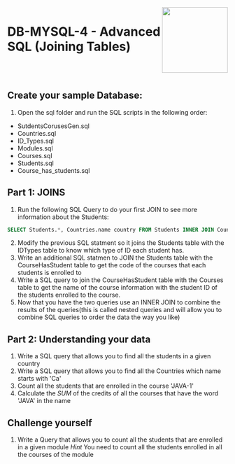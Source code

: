 
<img align="right" width="150" height="150" src="https://media-exp1.licdn.com/dms/image/C4E0BAQF7BYCCZt5epw/company-logo_200_200/0?e=2159024400&v=beta&t=qUAFP9bUgBEEXGVQYpUXW1J_OiP8e0r4rFBpqp8OrxA">

# DB-MYSQL-4 - Advanced SQL (Joining Tables)

 <br/>
 <br/>
 
 
 ## Create your sample Database: 
 1. Open the sql folder and run the SQL scripts in the following order:
 * SutdentsCorusesGen.sql
 * Countries.sql
 * ID_Types.sql
 * Modules.sql
 * Courses.sql
 * Students.sql
 * Course_has_students.sql

## Part 1: JOINS
1. Run the following SQL Query to do your first JOIN to see more information about the Students:
 ```sql
 SELECT Students.*, Countries.name country FROM Students INNER JOIN Countries ON Students.nationality = Countries.idCountries;
 
  ```
2. Modify the previous SQL statment so it joins the Students table with the IDTypes table to know which type of ID each student has.
3. Write an additional SQL statmen to JOIN the Students table with the CourseHasStudent table to get the code of the courses that each students is enrolled to
4. Write a SQL query to join the CourseHasStudent table with the Courses table to get the name of the course information with the student ID of the students enrolled to the course.
5. Now that you have the two queries use an INNER JOIN to combine the results of the queries(this is called nested queries and will allow you to combine SQL queries to order the data the way you like)
 
## Part 2: Understanding your data
 1. Write a SQL query that allows you to find all the students in a given country
 2. Write a SQL query that allows you to find all the Countries which name starts with 'Ca'
 3. Count all the students that are enrolled in the course 'JAVA-1'
 4. Calculate the *SUM* of the credits of all the courses that have the word 'JAVA' in the name 

## Challenge yourself
 1. Write a Query that allows you to count all the students that are enrolled in a given module
 *Hint* You need to count all the students enrolled in all the courses of the module

